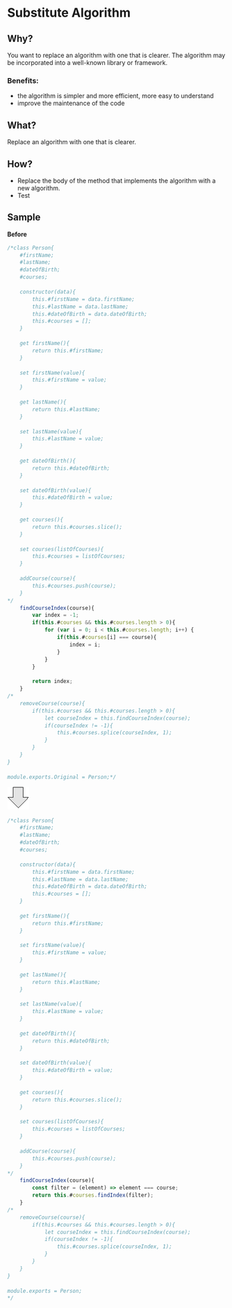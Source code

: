 # Substitute Algorithm
## Why?
You want to replace an algorithm with one that is clearer.
The algorithm may be incorporated into a well-known library or framework.
### Benefits:
- the algorithm is simpler and more efficient, more easy to understand
- improve the maintenance of the code
## What?
Replace an algorithm with one that is clearer.
## How?
- Replace the body of the method that implements the algorithm with a new algorithm.
- Test
## Sample
**Before**
```js
/*class Person{
    #firstName;
    #lastName;
    #dateOfBirth;
    #courses;

    constructor(data){
        this.#firstName = data.firstName;
        this.#lastName = data.lastName;
        this.#dateOfBirth = data.dateOfBirth;
        this.#courses = [];
    }

    get firstName(){
        return this.#firstName;
    }
    
    set firstName(value){
        this.#firstName = value;
    }

    get lastName(){
        return this.#lastName;
    }

    set lastName(value){
        this.#lastName = value;
    }    

    get dateOfBirth(){
        return this.#dateOfBirth;
    }

    set dateOfBirth(value){
        this.#dateOfBirth = value;
    }

    get courses(){
        return this.#courses.slice();
    }

    set courses(listOfCourses){
        this.#courses = listOfCourses;
    }

    addCourse(course){
        this.#courses.push(course);
    }
*/
    findCourseIndex(course){
        var index = -1;
        if(this.#courses && this.#courses.length > 0){
            for (var i = 0; i < this.#courses.length; i++) {
                if(this.#courses[i] === course){
                    index = i;
                }
            }
        }

        return index;
    }
/*
    removeCourse(course){
        if(this.#courses && this.#courses.length > 0){
            let courseIndex = this.findCourseIndex(course);
            if(courseIndex != -1){
                this.#courses.splice(courseIndex, 1);
            }
        }
    }
}

module.exports.Original = Person;*/
```
![After refactoring](../../../images/arrow.png)
```js
/*class Person{
    #firstName;
    #lastName;
    #dateOfBirth;
    #courses;

    constructor(data){
        this.#firstName = data.firstName;
        this.#lastName = data.lastName;
        this.#dateOfBirth = data.dateOfBirth;
        this.#courses = [];
    }

    get firstName(){
        return this.#firstName;
    }
    
    set firstName(value){
        this.#firstName = value;
    }

    get lastName(){
        return this.#lastName;
    }

    set lastName(value){
        this.#lastName = value;
    }    

    get dateOfBirth(){
        return this.#dateOfBirth;
    }

    set dateOfBirth(value){
        this.#dateOfBirth = value;
    }

    get courses(){
        return this.#courses.slice();
    }

    set courses(listOfCourses){
        this.#courses = listOfCourses;
    }

    addCourse(course){
        this.#courses.push(course);
    }
*/
    findCourseIndex(course){
        const filter = (element) => element === course;
        return this.#courses.findIndex(filter);
    }
/*
    removeCourse(course){
        if(this.#courses && this.#courses.length > 0){
            let courseIndex = this.findCourseIndex(course);
            if(courseIndex != -1){
                this.#courses.splice(courseIndex, 1);
            }
        }
    }
}

module.exports = Person;
*/
```
